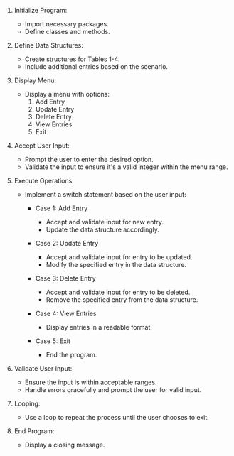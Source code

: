 1. Initialize Program:
   - Import necessary packages.
   - Define classes and methods.

2. Define Data Structures:
   - Create structures for Tables 1-4.
   - Include additional entries based on the scenario.

3. Display Menu:
   - Display a menu with options:
     1. Add Entry
     2. Update Entry
     3. Delete Entry
     4. View Entries
     5. Exit

4. Accept User Input:
   - Prompt the user to enter the desired option.
   - Validate the input to ensure it's a valid integer within the menu range.

5. Execute Operations:
   - Implement a switch statement based on the user input:
     - Case 1: Add Entry
       - Accept and validate input for new entry.
       - Update the data structure accordingly.

     - Case 2: Update Entry
       - Accept and validate input for entry to be updated.
       - Modify the specified entry in the data structure.

     - Case 3: Delete Entry
       - Accept and validate input for entry to be deleted.
       - Remove the specified entry from the data structure.

     - Case 4: View Entries
       - Display entries in a readable format.

     - Case 5: Exit
       - End the program.

6. Validate User Input:
   - Ensure the input is within acceptable ranges.
   - Handle errors gracefully and prompt the user for valid input.

7. Looping:
   - Use a loop to repeat the process until the user chooses to exit.

8. End Program:
   - Display a closing message.

